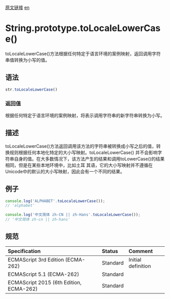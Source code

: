 <a href="https://developer.mozilla.org/zh-CN/docs/Web/JavaScript/Reference/Global_Objects/String/toLocaleLowerCase" target="_blank">原文链接</a>
<a href="https://developer.mozilla.org/en-US/docs/Web/JavaScript/Reference/Global_Objects/String/toLocaleLowerCase" target="_blank">en</a>

# String.prototype.toLocaleLowerCase()

toLocaleLowerCase()方法根据任何特定于语言环境的案例映射，返回调用字符串值转换为小写的值。

## 语法

```javascript
str.toLocaleLowerCase()
```

### 返回值

根据任何特定于语言环境的案例映射，将表示调用字符串的新字符串转换为小写。

## 描述

toLocaleLowerCase()方法返回调用该方法的字符串被转换成小写之后的值，转换规则根据任何本地化特定的大小写映射。toLocaleLowerCase()
并不会影响字符串自身的值。在大多数情况下，该方法产生的结果和调用toLowerCase()的结果相同，但是在某些本地环境中，比如土耳
其语，它的大小写映射并不遵循在Unicode中的默认的大小写映射，因此会有一个不同的结果。

## 例子

```javascript
console.log('ALPHABET'.toLocaleLowerCase());
// 'alphabet'

console.log('中文简体 zh-CN || zh-Hans'.toLocaleLowerCase());
// '中文简体 zh-cn || zh-hans'
```

## 规范

| Specification                           | Status   | Comment            |
|:----------------------------------------|:---------|:-------------------|
| ECMAScript 3rd Edition (ECMA-262)       | Standard | Initial definition |
| ECMAScript 5.1 (ECMA-262)               | Standard |                    |
| ECMAScript 2015 (6th Edition, ECMA-262) | Standard |                    |